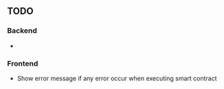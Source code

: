 ## TODO
### Backend
-

### Frontend
- Show error message if any error occur when executing smart contract
